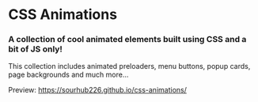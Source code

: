 # CSS Animations

### A collection of cool animated elements built using CSS and a bit of JS only!

This collection includes animated preloaders, menu buttons, popup cards, page backgrounds and much more...

Preview: https://sourhub226.github.io/css-animations/
